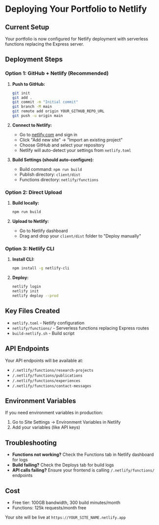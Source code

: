 # Deploying Your Portfolio to Netlify

## Current Setup
Your portfolio is now configured for Netlify deployment with serverless functions replacing the Express server.

## Deployment Steps

### Option 1: GitHub + Netlify (Recommended)

1. **Push to GitHub:**
   ```bash
   git init
   git add .
   git commit -m "Initial commit"
   git branch -M main
   git remote add origin YOUR_GITHUB_REPO_URL
   git push -u origin main
   ```

2. **Connect to Netlify:**
   - Go to [netlify.com](https://netlify.com) and sign in
   - Click "Add new site" → "Import an existing project"
   - Choose GitHub and select your repository
   - Netlify will auto-detect your settings from `netlify.toml`

3. **Build Settings (should auto-configure):**
   - Build command: `npm run build`
   - Publish directory: `client/dist`
   - Functions directory: `netlify/functions`

### Option 2: Direct Upload

1. **Build locally:**
   ```bash
   npm run build
   ```

2. **Upload to Netlify:**
   - Go to Netlify dashboard
   - Drag and drop your `client/dist` folder to "Deploy manually"

### Option 3: Netlify CLI

1. **Install CLI:**
   ```bash
   npm install -g netlify-cli
   ```

2. **Deploy:**
   ```bash
   netlify login
   netlify init
   netlify deploy --prod
   ```

## Key Files Created

- `netlify.toml` - Netlify configuration
- `netlify/functions/` - Serverless functions replacing Express routes
- `build-netlify.sh` - Build script

## API Endpoints

Your API endpoints will be available at:
- `/.netlify/functions/research-projects`
- `/.netlify/functions/publications`
- `/.netlify/functions/experiences`
- `/.netlify/functions/contact-messages`

## Environment Variables

If you need environment variables in production:
1. Go to Site Settings → Environment Variables in Netlify
2. Add your variables (like API keys)

## Troubleshooting

- **Functions not working?** Check the Functions tab in Netlify dashboard for logs
- **Build failing?** Check the Deploys tab for build logs
- **API calls failing?** Ensure your frontend is calling `/.netlify/functions/` endpoints

## Cost
- Free tier: 100GB bandwidth, 300 build minutes/month
- Functions: 125k requests/month free

Your site will be live at `https://YOUR_SITE_NAME.netlify.app`